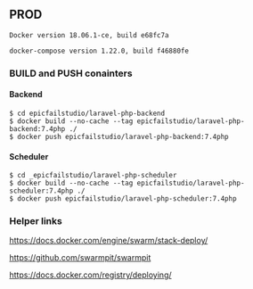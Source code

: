 ## PROD
`Docker version 18.06.1-ce, build e68fc7a`

`docker-compose version 1.22.0, build f46880fe`


### BUILD and PUSH conainters
#### Backend
```
$ cd epicfailstudio/laravel-php-backend
$ docker build --no-cache --tag epicfailstudio/laravel-php-backend:7.4php ./
$ docker push epicfailstudio/laravel-php-backend:7.4php
```

#### Scheduler
```
$ cd _epicfailstudio/laravel-php-scheduler
$ docker build --no-cache --tag epicfailstudio/laravel-php-scheduler:7.4php ./
$ docker push epicfailstudio/laravel-php-scheduler:7.4php
```

### Helper links
https://docs.docker.com/engine/swarm/stack-deploy/

https://github.com/swarmpit/swarmpit

https://docs.docker.com/registry/deploying/
